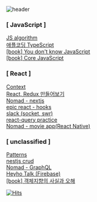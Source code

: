 ![header](https://capsule-render.vercel.app/api?type=waving&color=auto&fontColor=ffffff&height=150&section=header&text=harry&fontSize=40&animation=fadeIn&fontAlignY=33&)

### [ JavaScript ]

<a href="https://github.com/heyho-time/algo">JS algorithm<a><br>
<a href="https://github.com/heyho-time/type_study">애플코딩 TypeScript<a><br>
<a href="https://you-dont-know-js-study.vercel.app/">[book] You don't know JavaScript<a><br>
<a href="https://github.com/heyho-time/storage/tree/main/storage/coreJS">[book] Core JavaScript<a><br>

### [ React ]

<a href="https://github.com/heyho-time/storage/tree/main/storage/context">Context<a><br>
<a href="https://github.com/heyho-time/storage/tree/main/storage/makeReact%26Redux">React, Redux 만들어보기<a><br>
<a href="https://github.com/heyho-time/harrynext">Nomad - nextjs<a><br>
<a href="https://github.com/heyho-time/react-hooks">epic react - hooks<a><br>
<a href="https://github.com/heyho-time/slack">slack (socket, swr)<a><br>
<a href="https://github.com/heyho-time/react-query">react-query practice<a><br>
<a href="https://github.com/heyho-time/movieApp">Nomad - movie app(React Native)<a><br>

### [ unclassified ]

<a href="https://github.com/heyho-time/storage/tree/main/storage/DesignPattern">Patterns<a><br>
<a href="https://github.com/heyho-time/nest_board">nestjs crud<a><br>
<a href="https://github.com/heyho-time/harryql_api">Nomad - GraphQL<a><br>
<a href="https://github.com/heyho-time/HeyhoTalk">Heyho Talk (Firebase)<a><br>
<a href="https://github.com/heyho-time/storage/tree/main/storage/%EA%B0%9D%EC%B2%B4%EC%A7%80%ED%96%A5%EC%9D%98%EC%82%AC%EC%8B%A4%EA%B3%BC%EC%98%A4%ED%95%B4">[book] 객체지향의 사실과 오해<a><br>


[![Hits](https://hits.sh/github.com/heyho-time.svg?view=today-total&style=flat-square&label=%E2%82%A9&color=white&labelColor=white)](https://hits.sh/github.com/heyho-time/)
